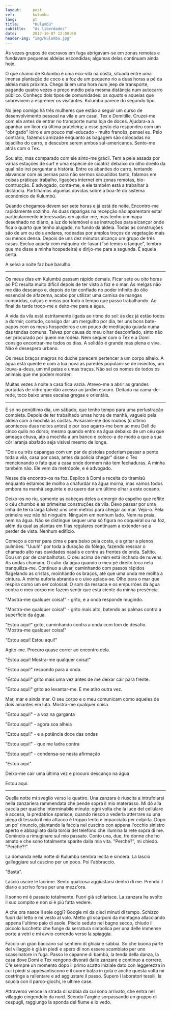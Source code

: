 ```yaml
---
layout:     post
ref:		kulumbu
lang: 		pt
title:      "Kulumbú"
subtitle:   "As liberdades"
date:       2017-10-07 12:00:00
header-img: "img/kulumbu.jpg"
---
```


Às vezes grupos de escravos em fuga abrigavam-se em zonas remotas e fundavam pequenas aldeias escondidas; algumas delas continuam ainda hoje. 

O que chamo de Kulumbú é uma eco-vila na costa, situada entre uma imensa plantação de coco e a foz de um pequeno rio a duas horas a pé da aldeia mais próxima. Chego lá em uma hora num jeep de transporte, pagando quatro vezes o preço médio pela mesma distância num autocarro público. Conheço dois tipos de comunidades: os *squats* e aquelas que sobrevivem a espremer os visitantes. Kulumbú parece do segundo tipo.

No jeep comigo há três mulheres que estão a seguir um curso de desenvolvimento pessoal na vila e um casal, Tex e Domitille. Cruzei-me com ela antes de entrar no transporte numa loja de doces. Ajudara-a a apanhar um licor da última prateleira; a esse gesto ela respondeu com um "obrigado" loiro e um pouco mal-educado - muito francês, pensei eu. Pelo contrário, fazemos amizade enquanto as bagagem são colocadas no tejadilho do carro, e descubre serem ambos sul-americanos. Sento-me atrás com o Tex.

Sou alto, mas comparado com ele sinto-me grácil. Tem a pele assada por várias estações de surf e uma espécie de cicatriz debaixo do olho direito da qual não irei perguntar a história. Entre os abanões do carro, tentando alavancar com as pernas para não sermos  sacudidos tanto, falamos em coisas práticas: trabalho, ligações internet em zonas remotas, bio-contrucção. É advogado, conta-me, e ele também está a trabalhar à distância. Partilhamos algumas dúvidas sobre a boa-fé do sistema económico de Kulumbú.

Quando chegamos devem ser sete horas e já está de noite. Encontro-me rapidamente sozinho. As duas raparigas na recepção não aparentam estar particularmente interessadas em ajudar-me, mas tenho um mapa desenhado no diário, a luz do telemóvel e as instruções para alcançar onde fica o quarto que tenho alugado, no fundo da aldeia. Todas as construções são de um ou dois andares, rodeadas por amplos troços de vegetação mais ou menos densa. Depois de uns dez minutos alcanço um grupo de três casas. Excluo aquela com mâquina-de-lavar ("só temos o tanque", lembro que me disse a minha hospedeira) e dirijo-me para a segunda. É aquela certa.

A selva a noite faz bué barulho.

---

Os meus dias em Kulumbú passam rápido demais. Ficar sete ou oito horas ao PC resulta muito difícil depois de ter visto a foz e o mar. As melgas não me dão descanço e, depois de ter confiado no poder infinito do ólio essencial de alfazema, acabo por utilizar uma camisa de mangas cumpridas, calças e meias por todo o tempo que passo trabalhando. Ao final da tarde troco-me e deito-me para a água.

A vida da vila está estritamente ligada ao ritmo do sol: às dez já estão todos a dormir; contudo, consigo dar um mergulho por dia, ter uns bons bate-papos com os meus hospedeiros e um pouco de meditação guiada numa das tendas comuns. Talvez por causa do meu olhar desconfiado, sinto não ser procurado por quem me rodeia. Nem sequer com o Tex e a Domi consigo encontrar-me todos os dias. A solidão é grande mas plena e viva. Não é desespero urbano.

Os meus braços magros no  duche parecem pertencer a um corpo alheio. A água está quente e com a lua nova as paredes populam-se de insectos, um louva-a-deus, um mil patas e umas traças. Não sei os nomes de todos os animais que me podem morder.

Muitas vezes à noite a casa fica vazia. Atrevo-me a abrir as grandes portadas de vidro que dão acesso ao jardim escuro. Deitado na cama-de-rede, toco baixo umas escalas gregas e orientáis.

---

É só no penúltimo dia, um sábado, que tenho tempo para uma perlustração completa. Depois de ter trabalhado umas horas de manhã, vagueio pela aldeia com a mochila às costas. Avisaram-me dos roubos (o último aconteceu duas noites antes) e por isso agarro-me bem ao meu Dell de cinco quilo no dorso; mesmo quando entro na água debaixo de um céu que ameaça chuva, ato a mochila a um banco e coloco-a de modo a que a sua côr laranja abafado seja visível mesmo de longe.

"Dois ou três capangas com um par de pistolas poderiam passar a pente toda a vila, casa por casa, antes da polícia chegar" disse o Tex mencionando o fato que a casa onde dormem não tem fechaduras. A minha também não. Ele vem da metrópole, e é advogado.

Nesse dia encontro-os na foz. Esplico à Domi a receita do tiramisù enquanto estamos de molho a chafurdar na água morna, mas vamos todos embora na manhã seguinte e eu quero dar um último olhar a este oceano.

Deixo-os no riu, somente as cabeças deles a emergir do espelho que reflite o céu chumbo e as primeiras construções da vila. Devo passar por uma linha de terra larga talvez uns cem metros para chegar ao mar. Vejo-o. Pela primeira vez não há ninguém. Ninguém em nenhum lado. Nem na praia, nem na água. Não se distingue sequer uma só figura no coqueiral ou na foz, além da qual as plantas em filas regulares continuam a extender-se a perder de vista. Nenhum edifício.

Começo a correr para cima e para baixo pela costa, e a gritar a plenos pulmões: "Uuuh!" por toda a duração do fôlego, fazendo ressoar o chamado alto nas cavidades nasáis e contra as frentes de onda. Saltito. Dou um par de cambalhotas. O céu acima de mim está inchado de nuvens. As ondas chamam. O calor da água quando o meu pé direito toca nela tranquiliza-me. Continuo a uivar, caminhando com passos rápidos flagelando as cristas, moinhando os braços, até que uma onda me molha a cintura. A minha euforia abranda e o uivo aplaca-se. Olho para o mar que respira como um ser colossal. O som da ressaca e os empurrões da água contra o meu corpo me fazem sentir que está ciente da minha presência.

"Mostra-me qualquer coisa!" - grito, e a onda responde mugindo.

"Mostra-me qualquer coisa!" - grito mais alto, batendo as palmas contra a superfície da água.

"Estou aqui!" grito, caminhando contra a onda com tom de desafio. "Mostra-me qualquer coisa!"

"Estou aqui! Estou aqui!"

Agito-me. Procuro quase correr ao encontro dela.

"Estou aqui! Mostra-me qualquer coisa!"

"Estou aqui!" respondo para a onda.

"Estou aqui!" grito mais uma vez antes de me deixar cair para frente.

"Estou aqui!" grito ao levantar-me. E me atiro outra vez.

Mar, mar e ainda mar. O seu corpo e o meu comunicam como aqueles de dois amantes em luta. Mostra-me qualquer coisa.

"Estou aqui!" - a voz na garganta

"Estou aqui!" - agora soa alheia

"Estou aqui!" - e a potência doce das ondas

"Estou aqui!" - que me ladra contra

"Estou aqui!" - condensa-se nesta afirmação

"Estou aqui".

Deixo-me cair uma última vez e procuro descanço na água

Estou aqui.

---

Quella notte mi sveglio verso le quattro. Una zanzara è riuscita a intrufolarsi nella zanzariera rammendata che pende sopra il mio materasso. Mi dò alla caccia per qualche interminabile minuto: ogni volta che la luce del cellulare è accesa, la predatrice sparisce; quando riesco a vederla atterrare su una piega di tessuto il mio attacco è troppo lento e impacciato per colpirla. Dopo un po' rinuncio, piantando la faccia nel cuscino con appena l'occhio sinistro aperto e abbagliato dalla torcia del telefono che illumina la rete sopra di me. Comincio a rimuginare sul mio passato. Conto una, due, tre donne che ho amato e che sono totalmente sparite dalla mia vita. "Perché?", mi chiedo. "Perché?!"

La domanda nella notte di Kulumbù sembra lecita e sincera. La lascio galleggiare sul cuscino per un poco. Poi l'abbraccio.

"Basta".

Lascio uscire le lacrime. Sento qualcosa aggiustarsi dentro di me. Prendo il diario e scrivo forse per una mezz'ora.

Il sonno mi è passato totalmente. Fuori già schiarisce. La zanzara ha svolto il suo compito e non si è più fatta vedere. 

A che ora nasce il sole oggi? Google mi da dieci minuti di tempo. Schizzo fuori dal letto e mi vesto al volo. Metto gli scarponi da montagna allacciando appena l'ultimo paio di asole. Piscio seduto nel bagno secco, chiudo il piccolo lucchetto che funge da serratura simbolica per una delle immense porte a vetri e mi avvio correndo verso la spiaggia. 

Faccio un gran baccano sul sentiero di ghiaia e sabbia. So che buona parte del villaggio è già in piedi e spero di non essere scambiato per uno scassinatore in fuga. Passo le capanne di bambù, la tenda della danza, la casa dove Domi e Tex vengono divorati dalle zanzare e continuo a correre. C'è sempre un momento dopo il primo scatto iniziale dato con leggerezza in cui i piedi si appesantiscono e il cuore balza in gola e anche questa volta mi costringe a rallentare e ad aggiustare il passo. Supero i laboratori tessili, la scuola con il parco-giochi, le ultime case.

Attraverso veloce la strada di sabbia da cui sono arrivato, che entra nel villaggio cingendolo da nord. Scendo l'argine sorpassando un gruppo di cespugli, raggiungo la sponda del fiume e lo vedo. 


